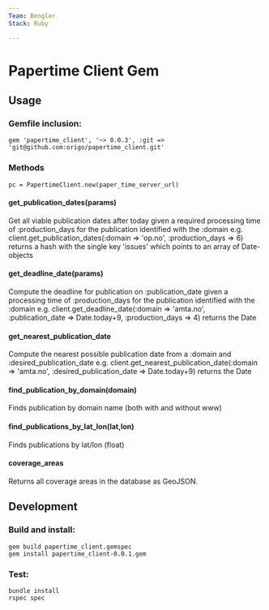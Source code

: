 ```yaml
---
Team: Bengler
Stack: Ruby

---
```

<!--(Maintained Duplo labels above. Read more on http://info.api.no/handbook/guidelines/GitHub-guidelines.html)-->

<!--(Maintained Duplo labels above. Read more on http://info.api.no/handbook/guidelines/GitHub-guidelines.html)-->

# Papertime Client Gem


## Usage


### Gemfile inclusion:

```
gem 'papertime_client', '~> 0.0.3', :git => 'git@github.com:origo/papertime_client.git'
```


### Methods

```
pc = PapertimeClient.new(paper_time_server_url)
```


#### get_publication_dates(params)
Get all viable publication dates after today given a required processing time 
of :production_days for the publication identified with the :domain
e.g. client.get_publication_dates(:domain => 'op.no', :production_days => 6)
returns a hash with the single key 'issues' which points to an array of Date-objects

#### get_deadline_date(params)
Compute the deadline for publication on :publication_date given a processing time
of :production_days for the publication identified with the :domain
e.g. client.get_deadline_date(:domain => 'amta.no', :publication_date => Date.today+9, :production_days => 4)
returns the Date

#### get_nearest_publication_date
Compute the nearest possible publication date from a :domain and :desired_publication_date
e.g. client.get_nearest_publication_date(:domain => 'amta.no', :desired_publication_date => Date.today+9)
returns the Date

#### find_publication_by_domain(domain)
Finds publication by domain name (both with and without www)

#### find_publications_by_lat_lon(lat,lon)
Finds publications by lat/lon (float)

#### coverage_areas
Returns all coverage areas in the database as GeoJSON.


## Development


### Build and install:

```
gem build papertime_client.gemspec
gem install papertime_client-0.0.1.gem
```

### Test:

```
bundle install
rspec spec
```
